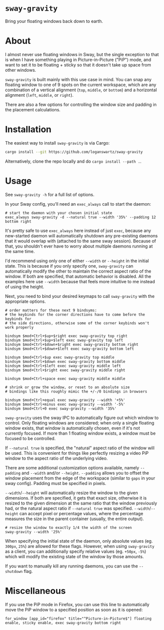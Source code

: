 # `sway-gravity`

Bring your floating windows back down to earth.

# About

I almost never use floating windows in Sway, but the single exception to that is
when I have something playing in Picture-in-Picture ("PiP") mode, and want to
set it to be floating + sticky so that it doesn't take up space from other
windows.

`sway-gravity` is built mainly with this use case in mind. You can snap any
floating window to one of 9 spots on the current workspace, which are
any combination of a vertical alignment (`top`, `middle`, or `bottom`) and a
horizontal alignment (`left`, `middle`, or `right`).

There are also a few options for controlling the window size and padding in the
placement calculations.

# Installation

The easiest way to install `sway-gravity` is via Cargo:

```bash
cargo install --git https://github.com/loganswartz/sway-gravity
```

Alternatively, clone the repo locally and do `cargo install --path .`.

# Usage

See `sway-gravity -h` for a full list of options.

In your Sway config, you'll need an `exec_always` call to start the daemon:

```
# start the daemon with your chosen initial state
exec_always sway-gravity -d --natural true --width '35%' --padding 12 bottom right
```

It's pretty safe to use `exec_always` here instead of just `exec`, because any
new-started daemon will automatically shutdown any pre-existing daemons that it
would overlap with (attached to the same sway session). Because of that, you
shouldn't ever have to worry about multiple daemons running at the same time.

I'd recommend using only one of either `--width` or `--height` in the initial
state. This is because if you only specify one, `sway-gravity` can automatically
modify the other to maintain the correct aspect ratio of the window. If both are
specified, that automatic behavior is disabled. All the examples here use
`--width` because that feels more intuitive to me instead of using the height.

Next, you need to bind your desired keymaps to call `sway-gravity` with the
appropriate options.

```
# order matters for these next 9 bindsyms:
# the keybinds for the corner directions have to come before the keybinds for
# the side directions, otherwise some of the corner keybinds won't work properly

bindsym $mod+Ctrl+$up+$right exec sway-gravity top right
bindsym $mod+Ctrl+$up+$left exec sway-gravity top left
bindsym $mod+Ctrl+$down+$right exec sway-gravity bottom right
bindsym $mod+Ctrl+$down+$left exec sway-gravity bottom left

bindsym $mod+Ctrl+$up exec sway-gravity top middle
bindsym $mod+Ctrl+$down exec sway-gravity bottom middle
bindsym $mod+Ctrl+$left exec sway-gravity middle left
bindsym $mod+Ctrl+$right exec sway-gravity middle right

bindsym $mod+Ctrl+space exec sway-gravity middle middle
```

```
# shrink or grow the window, or reset to an absolute size
# bindings like this roughly mimic the +/-/0 bindings in browsers

bindsym $mod+Ctrl+equal exec sway-gravity --width '+5%'
bindsym $mod+Ctrl+minus exec sway-gravity --width '-5%'
bindsym $mod+Ctrl+0 exec sway-gravity --width '35%'
```

`sway-gravity` uses the sway IPC to automatically figure out which window to
control. Only floating windows are considered; when only a single floating
window exists, that window is automatically chosen, even if it's not currently
focused. If more than 1 floating window exists, a window must be focused to be
controlled.

If `--natural true` is specified, the "natural" aspect ratio of the window will
be used. This is convenient for things like perfectly resizing a video PiP
window to the aspect ratio of the underlying video.

There are some additional customization options available, namely `--padding`
and `--width` and/or `--height`. `--padding` allows you to offset the window
placement from the edge of the workspace (similar to `gaps` in your sway
config). Padding must be specified in pixels.

`--width`/`--height` will automatically resize the window to the given
dimensions. If both are specified, it gets that exact size, otherwise it is
resized to the given dimension at the same ratio that the window previously had,
or the natural aspect ratio if `--natural true` was specified.
`--width`/`--height` can accept pixel or percentage values, where the percentage
measures the size in the parent container (usually, the entire output).

```
# resize the window to exactly 1/4 the width of the screen
sway-gravity --width '25%'
```

When specifying the initial state of the daemon, only absolute values (eg.
`300px`, `25%`) are allowed for these flags. However, when using `sway-gravity`
as a client, you can additionally specify relative values (eg. `+50px`, `-5%`)
which will modify the existing state of the window by those amounts.

If you want to manually kill any running daemons, you can use the `--shutdown`
flag.

# Miscellaneous

If you use the PiP mode in Firefox, you can use this line to automatically move
the PiP window to a specified position as soon as it is opened:

```
for_window [app_id="firefox" title="^Picture-in-Picture$"] floating enable, sticky enable, exec sway-gravity bottom right
```
